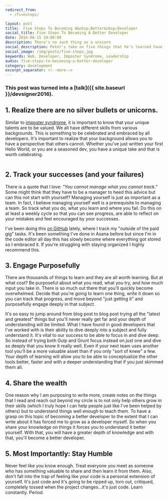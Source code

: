 ```yaml
---
redirect_from:
  - /fivesteps/

layout: post
title:  Five Steps To Becoming A&nbsp;Better&nbsp;Developer
social_title: Five Steps To Becoming A Better Developer
date: 2016-06-15 10:00:00
description: There's no such thing as a unicorn
social_description: Peter's take on five things that he's learned have helped him become a better developer.
social_image: /img/posts/five-steps.jpg
keywords: Web, Developer, Imposter Syndrome, Leadership
audio: five-steps-to-becoming-a-better-developer
category: development
excerpt_separator: <!--more-->
---
```

### This post was turned into a [talk]({{ site.baseurl }}/devsigner2016).

## 1. Realize there are no silver bullets or unicorns.

  Similar to [imposter syndrome](https://en.wikipedia.org/wiki/Impostor_syndrome), it is important to know that your unique talents are to be valued. We all have different skills from various backgrounds. This is something to be celebrated and embraced by all developers. It's important to realize that your background allows you to have a perspective that others cannot. Whether you've just written your first Hello World, or you are a seasoned dev, you have a unique take and that is worth celebrating.

<!--more-->

<p style="text-align: center;">
  <img src="{{ site.baseurl }}/img/posts/five-steps.jpg" alt="">
</p>

## 2. Track your successes (and your failures)

  There is a quote that I love: *"You cannot manage what you cannot track."* Some might think that they have to be a manager to heed this advice but can this not start with yourself? Managing yourself is just as important as a team. In fact, I believe managing yourself well is a prerequisite to managing a team. So track what you do, what you learn and where you fail. Do this on at least a weekly cycle so that you can see progress, are able to reflect on your mistakes and feel encouraged by your successes.

  I've been doing this [on GitHub](https://github.com/peterramsing/planning-goals) lately, where I track my "outside of the paid gig" tasks. It's been something I've done in Asana before but since I'm in the code editor all day this has slowly become where everything got stored so I embraced it. If you're struggling with staying organized I highly recommend this.

## 3. Engage Purposefully

  There are thousands of things to learn and they are all worth learning. But at what cost? Be purposeful about what you read, what you try, and how much input you take in. There is so much out there that you'll quickly become overwhelmed. Decide that you're going to learn one thing, write it down so you can track that progress, and move beyond "just getting it" and purposefully engage deeply in that subject.

  It's so easy to jump around from blog post to blog post trying all the "latest and greatest" things but you'll never really get far and your depth of understanding will be limited. What I have found in good developers that I've worked with is their ability to dive deeply into a subject and fully understand it. It's vital to our success to be able to focus in and dive deep. So instead of trying both Gulp and Grunt focus instead on *just* one and dive so deeply that you know it really well. Even if your next team uses another tool you'll be a more valuable asset than if you only "sort of knew" a few. Your depth of learning will allow you to be able to conceptualize the other tools better, faster and with a deeper understanding that if you just skimmed them all.

## 4. Share the wealth

  One reason why I am purposing to write more, create notes on the things that I read and reach out beyond my circle is to not only help others grow in their skills (which I truly hope I can help people just like I've been helped by others) but to understand things well enough to teach them. To have a grasp on this topic of becoming a better developer to the extent that I can write about it has forced me to grow as a developer myself. So when you share your knowledge on things it forces you to understand it better yourself. With that, you will have a greater depth of knowledge and with that, you'll become a better developer.

## 5. Most Importantly: Stay&nbsp;Humble

  Never feel like you know enough. Treat everyone you meet as someone who has something valuable to share and then learn it from them. Also, don't fall into the trap of feeling like your code is a personal extension of yourself. It's just code and it's going to be ripped up, torn out, critiqued, completely tossed when the project changes...it's just code. Learn constantly. Period.
